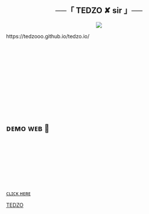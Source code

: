<h2 align="center">
    ──「 TEDZO ✘ sir 」── 
</h2><p align="center">

  
<p align="center">
  <img src="https://github.com/Tedzo555/tedzo555.github.io/xxx.jpg"
" >
</p>
https://tedzooo.github.io/tedzo.io/
<a href="https://tedzo555.github.io/TEDZO123/" class="profile-card-social__item link" target="_blank">
          <span class="icon-font">
              <svg class="icon"><use xlink:href="#icon-link"></use></svg>
          </span>
        </a>


<br><br>

## ᴅᴇᴍᴏ ᴡᴇʙ  💝

[ᴄʟɪᴄᴋ ʜᴇʀᴇ](https://tedzo555.Tedzo555.io/herokud/) 
<a href="https://tedzo555.github.io/mgfdddddysysys/" class="profile-card-social__item link" target="_blank">
          <span class="icon-font">
              <svg class="icon"><use xlink:href="#icon-link"></use></svg>
          </span>
        </a>

[TEDZO](https://tedzo555.github.io/TEDZO123/herokud)
